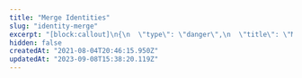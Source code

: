```yaml
---
title: "Merge Identities"
slug: "identity-merge"
excerpt: "[block:callout]\n{\n  \"type\": \"danger\",\n  \"title\": \"Merging identities is irreversible\",\n  \"body\": \"`$merge` is a very powerful tool, so we will only accept `$merge` events that are sent via `https://api.mixpanel.com/import`, which is protected by the project api secret. You **cannot** unmerge `distinct_id`.\"\n}\n[/block]\n\n**Merge Criteria:**\n\n[block:image]\n{\n  \"images\": [\n    {\n      \"image\": [\n        \"https://files.readme.io/be66940-merge_.png\",\n        \"Identity Management - Merge\",\n        960,\n        446,\n        \"#d0d7d3\"\n      ]\n    }\n  ]\n}\n[/block]"
hidden: false
createdAt: "2021-08-04T20:46:15.950Z"
updatedAt: "2023-09-08T15:38:20.119Z"
---
```

